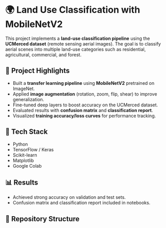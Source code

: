 # 🌍 Land Use Classification with MobileNetV2

This project implements a **land-use classification pipeline** using the **UCMerced dataset** (remote sensing aerial images). The goal is to classify aerial scenes into multiple land-use categories such as residential, agricultural, commercial, and forest.

## 🚀 Project Highlights
- Built a **transfer learning pipeline** using **MobileNetV2** pretrained on ImageNet.
- Applied **image augmentation** (rotation, zoom, flip, shear) to improve generalization.
- Fine-tuned deep layers to boost accuracy on the UCMerced dataset.
- Evaluated results with **confusion matrix** and **classification report**.
- Visualized **training accuracy/loss curves** for performance tracking.

## 📁 Tech Stack
- Python  
- TensorFlow / Keras  
- Scikit-learn  
- Matplotlib  
- Google Colab  

## 📊 Results
- Achieved strong accuracy on validation and test sets.  
- Confusion matrix and classification report included in notebooks.  

## 📂 Repository Structure
